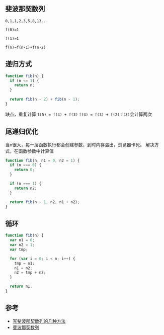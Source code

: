 ## 斐波那契数列
`0,1,1,2,3,5,8,13...`

`f(0)=1`

`f(1)=1`

`f(n)=f(n-1)+f(n-2)`

## 递归方式
```js
function fib(n) {
  if (n <= 1) {
    return n;
  }
  
  return fib(n - 2) + fib(n - 1);
}
```
缺点，重复计算
`f(5) = f(4) + f(3)`
`f(4) = f(3) + f(2)`
`f(3)`会计算两次

## 尾递归优化
当n很大，每一层函数执行都会创建参数，到时内存溢出，浏览器卡死。
解决方式，在函数参数中计算值
```js
function fib(n, n1 = 0, n2 = 1) {
  if (n === 0) {
    return 0;
  }

  if (n === 1) {
    return n2;
  }

  return fib(n - 1, n2, n1 + n2);
}
```

## 循环
```js
function fib(n) {
  var n1 = 0;
  var n2 = 1;
  var tmp;

  for (var i = 0; i < n; i++) {
    tmp = n1;
    n1 = n2;
    n2 = tmp + n2;
  }

  return n1;
}
```

## 参考
* [写斐波那契数列的几种方法](https://www.cnblogs.com/superlizhao/p/11603158.html)
* [斐波那契数列](https://zh.wikipedia.org/wiki/%E6%96%90%E6%B3%A2%E9%82%A3%E5%A5%91%E6%95%B0%E5%88%97)

